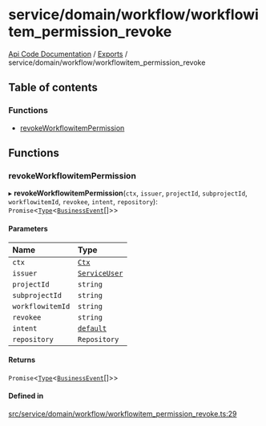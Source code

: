 # service/domain/workflow/workflowitem\_permission\_revoke
 
[Api Code Documentation](../README.md) / [Exports](../modules.md) / service/domain/workflow/workflowitem\_permission\_revoke

## Table of contents

### Functions

- [revokeWorkflowitemPermission](service_domain_workflow_workflowitem_permission_revoke.md#revokeworkflowitempermission)

## Functions

### revokeWorkflowitemPermission

▸ **revokeWorkflowitemPermission**(`ctx`, `issuer`, `projectId`, `subprojectId`, `workflowitemId`, `revokee`, `intent`, `repository`): `Promise`\<[`Type`](result.md#type)\<[`BusinessEvent`](service_domain_business_event.md#businessevent)[]\>\>

#### Parameters

| Name | Type |
| :------ | :------ |
| `ctx` | [`Ctx`](../interfaces/lib_ctx.Ctx.md) |
| `issuer` | [`ServiceUser`](../interfaces/service_domain_organization_service_user.ServiceUser.md) |
| `projectId` | `string` |
| `subprojectId` | `string` |
| `workflowitemId` | `string` |
| `revokee` | `string` |
| `intent` | [`default`](authz_intents.md#default) |
| `repository` | `Repository` |

#### Returns

`Promise`\<[`Type`](result.md#type)\<[`BusinessEvent`](service_domain_business_event.md#businessevent)[]\>\>

#### Defined in

[src/service/domain/workflow/workflowitem_permission_revoke.ts:29](https://github.com/openkfw/TruBudget/blob/1602d8b/api/src/service/domain/workflow/workflowitem_permission_revoke.ts#L29)
